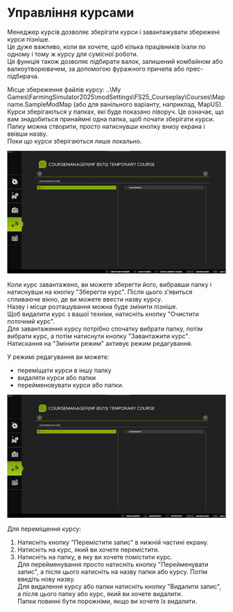 # Управління курсами

  
Менеджер курсів дозволяє зберігати курси і завантажувати збережені курси пізніше.  
Це дуже важливо, коли ви хочете, щоб кілька працівників їхали по одному і тому ж курсу для сумісної роботи.  
Ця функція також дозволяє підбирати валок, залишений комбайном або валкоутворювачем, за допомогою фуражного причепа або прес-підбирача.  
  
Місце збереження файлів курсу: ..\My Games\FarmingSimulator2025\modSettings\FS25_Courseplay\Courses\Mapname.SampleModMap (або для ванільного варіанту, наприклад, MapUS).  
Курси зберігаються у папках, які буде показано ліворуч. Це означає, що вам знадобиться принаймні одна папка, щоб почати зберігати курси.   
Папку можна створити, просто натиснувши кнопку внизу екрана і ввівши назву.  
Поки що курси зберігаються лише локально.  


![Image](../assets/images/managerbasehelp_0_0_765_430.png)

  
Коли курс завантажено, ви можете зберегти його, вибравши папку і натиснувши на кнопку "Зберегти курс". Після цього з'явиться спливаюче вікно, де ви можете ввести назву курсу.  
Назву і місце розташування можна буде змінити пізніше.  
Щоб видалити курс з вашої техніки, натисніть кнопку "Очистити поточний курс".  
Для завантаження курсу потрібно спочатку вибрати папку, потім вибрати курс, а потім натиснути кнопку "Завантажити курс".  
Натискання на "Змінити режим" активує режим редагування.  


  
У режимі редагування ви можете:  
- переміщати курси в іншу папку  
- видаляти курси або папки  
- перейменовувати курси або папки.  


![Image](../assets/images/manageredithelp_0_0_765_430.png)

  
Для переміщення курсу:  
  1) Натисніть кнопку "Перемістити запис" в нижній частині екрану.  
  2) Натисніть на курс, який ви хочете перемістити.  
  3) Натисніть на папку, в яку ви хочете помістити курс.  
Для перейменування просто натисніть кнопку "Перейменувати запис", а після цього натисніть на назву папки або курсу. Потім введіть нову назву.  
Для видалення курсу або папки натисніть кнопку "Видалити запис", а після цього папку або курс, який ви хочете видалити.  
Папки повинні бути порожніми, якщо ви хочете їх видалити.  


